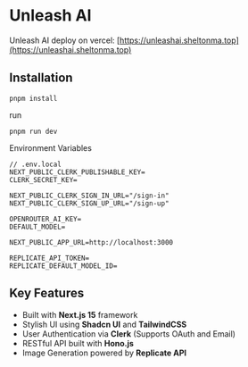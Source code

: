 # Unleash AI

Unleash AI deploy on vercel: [https://unleashai.sheltonma.top](https://unleashai.sheltonma.top)

## Installation

```shell
pnpm install
```

run

```shell
pnpm run dev
```

Environment Variables

```.env
// .env.local
NEXT_PUBLIC_CLERK_PUBLISHABLE_KEY=
CLERK_SECRET_KEY=

NEXT_PUBLIC_CLERK_SIGN_IN_URL="/sign-in"
NEXT_PUBLIC_CLERK_SIGN_UP_URL="/sign-up"

OPENROUTER_AI_KEY=
DEFAULT_MODEL=

NEXT_PUBLIC_APP_URL=http://localhost:3000

REPLICATE_API_TOKEN=
REPLICATE_DEFAULT_MODEL_ID=
```

## Key Features

- Built with **Next.js 15** framework
- Stylish UI using **Shadcn UI** and **TailwindCSS**
- User Authentication via **Clerk** (Supports OAuth and Email)
- RESTful API built with **Hono.js**
- Image Generation powered by **Replicate API**

